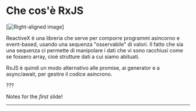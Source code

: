 # Che cos'è RxJS

[![Right-aligned image](http://localhost:8080/img/Rx_Logo_S.png)]

ReactiveX è una libreria che serve per comporre programmi asincorno e event-based, usando una sequenza "osservabile" di valori. Il fatto che sia una sequenza ci permette di manipolare i dati che vi sono racchiusi come se fossero array, cioè strutture dati a cui siamo abituati.

RxJS è quindi un modo alternativo alle promise, ai generator e a async/await, per gestire il codice asincrono.

???

Notes for the _first_ slide!

---